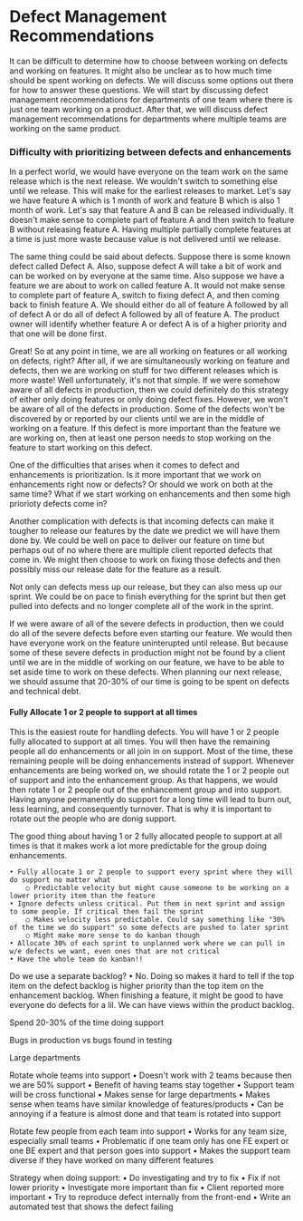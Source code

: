 # Defect Management Recommendations

It can be difficult to determine how to choose between working on defects and working on features. It might also be unclear as to how much time should be spent working on defects. We will discuss some options out there for how to answer these questions. We will start by discussing defect management recommendations for departments of one team where there is just one team working on a product. After that, we will discuss defect management recommendations for departments where multiple teams are working on the same product.

### Difficulty with prioritizing between defects and enhancements
In a perfect world, we would have everyone on the team work on the same release which is the next release. We wouldn't switch to something else until we release. This will make for the earliest releases to market. Let's say we have feature A which is 1 month of work and feature B which is also 1 month of work. Let's say that feature A and B can be released individually. It doesn't make sense to complete part of feature A and then switch to feature B without releasing feature A. Having multiple partially complete features at a time is just more waste because value is not delivered until we release.

The same thing could be said about defects. Suppose there is some known defect called Defect A. Also, suppose defect A will take a bit of work and can be worked on by everyone at the same time. Also suppose we have a feature we are about to work on called feature A. It would not make sense to complete part of feature A, switch to fixing defect A, and then coming back to finish feature A. We should either do all of feature A followed by all of defect A or do all of defect A followed by all of feature A. The product owner will identify whether feature A or defect A is of a higher priority and that one will be done first.

Great! So at any point in time, we are all working on features or all working on defects, right? After all, if we are simultaneously working on feature and defects, then we are working on stuff for two different releases which is more waste! Well unfortunately, it's not that simple. If we were somehow aware of all defects in production, then we could definitely do this strategy of either only doing features or only doing defect fixes. However, we won't be aware of all of the defects in production. Some of the defects won't be discovered by or reported by our clients until we are in the middle of working on a feature. If this defect is more important than the feature we are working on, then at least one person needs to stop working on the feature to start working on this defect.

One of the difficulties that arises when it comes to defect and enhancements is prioritization. Is it more important that we work on enhancements right now or defects? Or should we work on both at the same time? What if we start working on enhancements and then some high priorioty defects come in?

Another complication with defects is that incoming defects can make it tougher to release our features by the date we predict we will have them done by. We could be well on pace to deliver our feature on time but perhaps out of no where there are multiple client reported defects that come in. We might then choose to work on fixing those defects and then possibly miss our release date for the feature as a result.

Not only can defects mess up our release, but they can also mess up our sprint. We could be on pace to finish everything for the sprint but then get pulled into defects and no longer complete all of the work in the sprint.

If we were aware of all of the severe defects in production, then we could do all of the severe defects before even starting our feature. We would then have everyone work on the feature uninterupted until release. But because some of these severe defects in production might not be found by a client until we are in the middle of working on our feature, we have to be able to set aside time to work on these defects. When planning our next release, we should assume that 20-30% of our time is going to be spent on defects and technical debt. 

#### Fully Allocate 1 or 2 people to support at all times
This is the easiest route for handling defects. You will have 1 or 2 people fully allocated to support at all times. You will then have the remaining people all do enhancements or all join in on support. Most of the time, these remaining people will be doing enhancements instead of support. Whenever enhancements are being worked on, we should rotate the 1 or 2 people out of support and into the enhancement group. As that happens, we would then rotate 1 or 2 people out of the enhancement group and into support. Having anyone permanently do support for a long time will lead to burn out, less learning, and consequently turnover. That is why it is important to rotate out the people who are donig support.

The good thing about having 1 or 2 fully allocated people to support at all times is that it makes work a lot more predictable for the group doing enhancements. 

	• Fully allocate 1 or 2 people to support every sprint where they will do support no matter what
		○ Predictable velocity but might cause someone to be working on a lower priority item than the feature
	• Ignore defects unless critical. Put them in next sprint and assign to some people. If critical then fail the sprint
		○ Makes velocity less predictable. Could say something like "30% of the time we do support" so some defects are pushed to later sprint
		○ Might make more sense to do kanban though
	• Allocate 30% of each sprint to unplanned work where we can pull in w/e defects we want, even ones that are not critical
	• Have the whole team do kanban!!
Do we use a separate backlog?
	• No. Doing so makes it hard to tell if the top item on the defect backlog is higher priority than the top item on the enhancement backlog. When finishing a feature, it might be good to have everyone do defects for a lil. We can have views within the product backlog.
	
Spend 20-30% of the time doing support

Bugs in production vs bugs found in testing

Large departments

Rotate whole teams into support
	• Doesn't work with 2 teams because then we are 50% support
	• Benefit of having teams stay together
	• Support team will be cross functional
	• Makes sense for large departments
	• Makes sense when teams have similar knowledge of features/products
	• Can be annoying if a feature is almost done and that team is rotated into support

Rotate few people from each team into support
	• Works for any team size, especially small teams
	• Problematic if one team only has one FE expert or one BE expert and that person goes into support
	• Makes the support team diverse if they have worked on many different features

Strategy when doing support:
	• Do investigating and try to fix
	• Fix if not lower priority
	• Investigate more important than fix
	• Client reported more important
	• Try to reproduce defect internally from the front-end
	• Write an automated test that shows the defect failing
